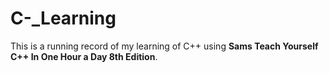 # C-_Learning
This is a running record of my learning of C++ using  __Sams Teach Yourself C++ In One Hour a Day 8th Edition__. 
